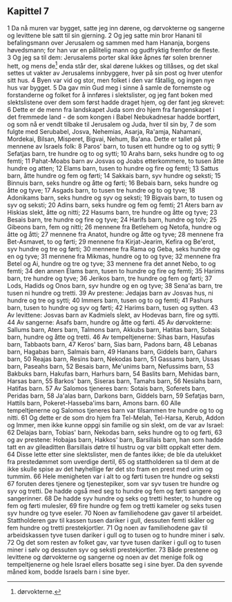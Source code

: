 ## Kapittel 7

1 Da nå muren var bygget, satte jeg inn dørene, og dørvokterne og sangerne og levittene ble satt til sin gjerning.
2 Og jeg satte min bror Hanani til befalingsmann over Jerusalem og sammen med ham Hananja, borgens høvedsmann; for han var en pålitelig mann og gudfryktig fremfor de fleste.
3 Og jeg sa til dem: Jerusalems porter skal ikke åpnes før solen brenner hett, og mens de[^1] enda står der, skal dørene lukkes og tillåses, og det skal settes ut vakter av Jerusalems innbyggere, hver på sin post og hver utenfor sitt hus.
4 Byen var vid og stor, men folket i den var fåtallig, og ingen nye hus var bygget.
5 Da gav min Gud meg i sinne å samle de fornemste og forstanderne og folket for å innføres i slektslister, og jeg fant boken med slektslistene over dem som først hadde draget hjem, og der fant jeg skrevet:
6 Dette er de menn fra landskapet Juda som dro hjem fra fangenskapet i det fremmede land - de som kongen i Babel Nebukadnesar hadde bortført, og som nå er vendt tilbake til Jerusalem og Juda, hver til sin by,
7 de som fulgte med Serubabel, Josva, Nehemias, Asarja, Ra'amja, Nahamani, Mordekai, Bilsan, Misperet, Bigvai, Nehum, Ba'ana. Dette er tallet på mennene av Israels folk:
8 Paros' barn, to tusen ett hundre og to og sytti;
9 Sefatjas barn, tre hundre og to og sytti;
10 Arahs barn, seks hundre og to og femti;
11 Pahat-Moabs barn av Josvas og Joabs etterkommere, to tusen åtte hundre og atten;
12 Elams barn, tusen to hundre og fire og femti;
13 Sattus barn, åtte hundre og fem og førti;
14 Sakkais barn, syv hundre og seksti;
15 Binnuis barn, seks hundre og åtte og førti;
16 Bebais barn, seks hundre og åtte og tyve;
17 Asgads barn, to tusen tre hundre og to og tyve;
18 Adonikams barn, seks hundre og syv og seksti;
19 Bigvais barn, to tusen og syv og seksti;
20 Adins barn, seks hundre og fem og femti;
21 Aters barn av Hiskias slekt, åtte og nitti;
22 Hasums barn, tre hundre og åtte og tyve;
23 Besais barn, tre hundre og fire og tyve;
24 Harifs barn, hundre og tolv;
25 Gibeons barn, fem og nitti;
26 mennene fra Betlehem og Netofa, hundre og åtte og åtti;
27 mennene fra Anatot, hundre og åtte og tyve;
28 mennene fra Bet-Asmavet, to og førti;
29 mennene fra Kirjat-Jearim, Kefira og Be'erot, syv hundre og tre og førti;
30 mennene fra Rama og Geba, seks hundre og en og tyve;
31 mennene fra Mikmas, hundre og to og tyve;
32 mennene fra Betel og Ai, hundre og tre og tyve;
33 mennene fra det annet Nebo, to og femti;
34 den annen Elams barn, tusen to hundre og fire og femti;
35 Harims barn, tre hundre og tyve;
36 Jerikos barn, tre hundre og fem og førti;
37 Lods, Hadids og Onos barn, syv hundre og en og tyve;
38 Sena'as barn, tre tusen ni hundre og tretti.
39 Av prestene: Jedajas barn av Josvas hus, ni hundre og tre og sytti;
40 Immers barn, tusen og to og femti;
41 Pashurs barn, tusen to hundre og syv og førti;
42 Harims barn, tusen og sytten.
43 Av levittene: Josvas barn av Kadmiels slekt, av Hodevas barn, fire og sytti.
44 Av sangerne: Asafs barn, hundre og åtte og førti.
45 Av dørvokterne: Sallums barn, Aters barn, Talmons barn, Akkubs barn, Hatitas barn, Sobais barn, hundre og åtte og tretti.
46 Av tempeltjenerne: Sihas barn, Hasufas barn, Tabbaots barn,
47 Keros' barn, Sias barn, Padons barn,
48 Lebanas barn, Hagabas barn, Salmais barn,
49 Hanans barn, Giddels barn, Gahars barn,
50 Reajas barn, Resins barn, Nekodas barn,
51 Gassams barn, Ussas barn, Paseahs barn,
52 Besais barn, Me'unims barn, Nefussims barn,
53 Bakbuks barn, Hakufas barn, Harhurs barn,
54 Baslits barn, Mehidas barn, Harsas barn,
55 Barkos' barn, Siseras barn, Tamahs barn,
56 Nesiahs barn, Hatifas barn.
57 Av Salomos tjeneres barn: Sotais barn, Soferets barn, Peridas barn,
58 Ja'alas barn, Darkons barn, Giddels barn,
59 Sefatjas barn, Hattils barn, Pokeret-Hasseba'ims barn, Amons barn.
60 Alle tempeltjenerne og Salomos tjeneres barn var tilsammen tre hundre og to og nitti.
61 Og dette er de som dro hjem fra Tel-Melah, Tel-Harsa, Kerub, Addon og Immer, men ikke kunne oppgi sin familie og sin slekt, om de var av Israel:
62 Delajas barn, Tobias' barn, Nekodas barn, seks hundre og to og førti,
63 og av prestene: Hobajas barn, Hakkos' barn, Barsillais barn, han som hadde tatt en av gileaditten Barsillais døtre til hustru og var blitt oppkalt etter dem.
64 Disse lette etter sine slektslister, men de fantes ikke; de ble da utelukket fra prestedømmet som uverdige dertil,
65 og stattholderen sa til dem at de ikke skulle spise av det høyhellige før det sto fram en prest med urim og tummim.
66 Hele menigheten var i alt to og førti tusen tre hundre og seksti
67 foruten deres tjenere og tjenestepiker, som var syv tusen tre hundre og syv og tretti. De hadde også med seg to hundre og fem og førti sangere og sangerinner.
68 De hadde syv hundre og seks og tretti hester, to hundre og fem og førti mulesler,
69 fire hundre og fem og tretti kameler og seks tusen syv hundre og tyve eseler.
70 Noen av familiehodene gav gaver til arbeidet. Stattholderen gav til kassen tusen dariker i gull, dessuten femti skåler og fem hundre og tretti prestekjortler.
71 Og noen av familiehodene gav til arbeidskassen tyve tusen dariker i gull og to tusen og to hundre miner i sølv.
72 Og det som resten av folket gav, var tyve tusen dariker i gull og to tusen miner i sølv og dessuten syv og seksti prestekjortler.
73 Både prestene og levittene og dørvokterne og sangerne og noen av det menige folk og tempeltjenerne og hele Israel ellers bosatte seg i sine byer. Da den syvende måned kom, bodde Israels barn i sine byer.

[^1]:  dørvokterne.
